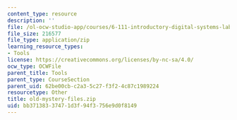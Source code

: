```yaml
---
content_type: resource
description: ''
file: /ol-ocw-studio-app/courses/6-111-introductory-digital-systems-laboratory-fall-2002/bb37138337471d3f94f3756e9d0f8149_old-mystery-files.zip
file_size: 216577
file_type: application/zip
learning_resource_types:
- Tools
license: https://creativecommons.org/licenses/by-nc-sa/4.0/
ocw_type: OCWFile
parent_title: Tools
parent_type: CourseSection
parent_uid: 62be00cb-c2a3-5c27-f3f2-4c87c1989224
resourcetype: Other
title: old-mystery-files.zip
uid: bb371383-3747-1d3f-94f3-756e9d0f8149
---
```


